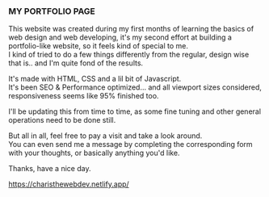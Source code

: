 ### MY PORTFOLIO PAGE

This website was created during my first months of learning the basics of web design and web developing, it's my second effort at building a portfolio-like website, so it feels kind of special to me.  
I kind of tried to do a few things differently from the regular, design wise that is.. and I'm quite fond of the results.  

It's made with HTML, CSS and a lil bit of Javascript.   
It's been SEO & Performance optimized... and all viewport sizes considered, responsiveness seems like 95% finished too.  

I'll be updating this from time to time, as some fine tuning and other general operations need to be done still.

But all in all, feel free to pay a visit and take a look around.  
You can even send me a message by completing the corresponding form with your thoughts, or basically anything you'd like.  

Thanks, have a nice day.

https://charisthewebdev.netlify.app/
